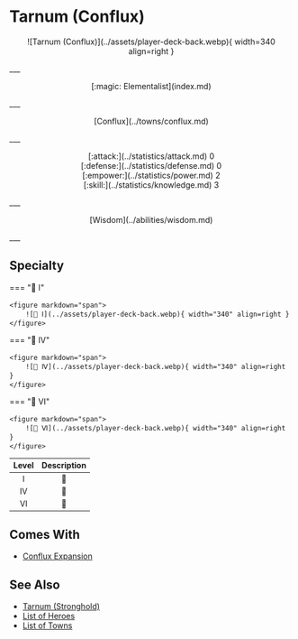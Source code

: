 # Tarnum (Conflux)

<p style="text-align: center;" markdown>![Tarnum (Conflux)](../assets/player-deck-back.webp){ width=340 align=right }</p>
___
<p style="text-align: center;" markdown>[:magic: Elementalist](index.md)</p>
___
<p style="text-align: center;" markdown>[Conflux](../towns/conflux.md)</p>
___

<p style="text-align: center;" markdown>[:attack:](../statistics/attack.md)&nbsp;0</br>[:defense:](../statistics/defense.md)&nbsp;0</br>[:empower:](../statistics/power.md)&nbsp;2</br>[:skill:](../statistics/knowledge.md)&nbsp;3</p>
___
<p style="text-align: center;" markdown>[Wisdom](../abilities/wisdom.md)</p>
___

## Specialty

=== "🚧 Ⅰ"

    <figure markdown="span">
        ![🚧 Ⅰ](../assets/player-deck-back.webp){ width="340" align=right }
    </figure>

=== "🚧 Ⅳ"

    <figure markdown="span">
        ![🚧 Ⅳ](../assets/player-deck-back.webp){ width="340" align=right }
    </figure>

=== "🚧 Ⅵ"

    <figure markdown="span">
        ![🚧 Ⅵ](../assets/player-deck-back.webp){ width="340" align=right }
    </figure>


| Level | Description |
| :---: | :---: |
| Ⅰ | 🚧 |
| Ⅳ | 🚧 |
| Ⅵ | 🚧 |


## Comes With

- [Conflux Expansion](../content/conflux_expansion.md)


## See Also

- [Tarnum (Stronghold)](tarnum_stronghold.md)
- [List of Heroes](index.md)
- [List of Towns](../towns/index.md)

